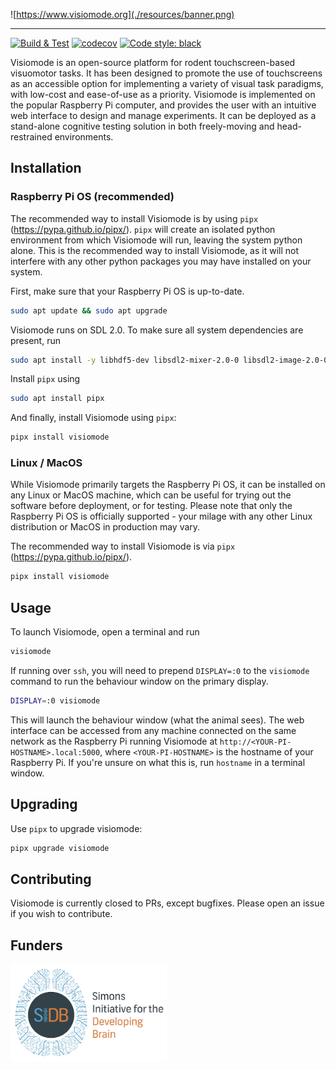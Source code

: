 ![https://www.visiomode.org](./resources/banner.png)

---

[![Build & Test](https://github.com/DuguidLab/visiomode/actions/workflows/build.yml/badge.svg?branch=main)](https://github.com/DuguidLab/visiomode/actions/workflows/build.yml)
[![codecov](https://codecov.io/gh/DuguidLab/visiomode/graph/badge.svg?token=1O1WDTTHOH)](https://codecov.io/gh/DuguidLab/visiomode)
[![Code style: black](https://img.shields.io/badge/code%20style-black-000000.svg)](https://github.com/psf/black)


Visiomode is an open-source platform for rodent touchscreen-based visuomotor tasks. It has been designed to promote the use of touchscreens as an accessible option for implementing a variety of visual task paradigms, with low-cost and ease-of-use as a priority. Visiomode is implemented on the popular Raspberry Pi computer, and provides the user with an intuitive web interface to design and manage experiments. It can be deployed as a stand-alone cognitive testing solution in both freely-moving and head-restrained environments.


## Installation


### Raspberry Pi OS (recommended)

The recommended way to install Visiomode is by using `pipx` (<https://pypa.github.io/pipx/>). `pipx` will create an isolated python environment from which Visiomode will run, leaving the system python alone. This is the recommended way to install Visiomode, as it will not interfere with any other python packages you may have installed on your system.

First, make sure that your Raspberry Pi OS is up-to-date.

```bash
sudo apt update && sudo apt upgrade
```

Visiomode runs on SDL 2.0. To make sure all system dependencies are present, run

```bash
sudo apt install -y libhdf5-dev libsdl2-mixer-2.0-0 libsdl2-image-2.0-0 libsdl2-2.0-0 libsdl2-ttf-2.0-0
```

Install `pipx` using

```bash
sudo apt install pipx
```

And finally, install Visiomode using `pipx`:

```bash
pipx install visiomode
```


### Linux / MacOS

While Visiomode primarily targets the Raspberry Pi OS, it can be installed on any Linux or MacOS machine, which can be useful for trying out the software before deployment, or for testing. Please note that only the Raspberry Pi OS is officially supported - your milage with any other Linux distribution or MacOS in production may vary.

The recommended way to install Visiomode is via `pipx` (<https://pypa.github.io/pipx/>).

```bash
pipx install visiomode
```

## Usage

To launch Visiomode, open a terminal and run

```bash
visiomode
```

If running over `ssh`, you will need to prepend `DISPLAY=:0` to the `visiomode` command to run the behaviour window on the primary display.

```bash
DISPLAY=:0 visiomode
```

This will launch the behaviour window (what the animal sees). The web interface can be accessed from any machine connected on the same network as the Raspberry Pi running Visiomode at `http://<YOUR-PI-HOSTNAME>.local:5000`, where `<YOUR-PI-HOSTNAME>` is the hostname of your Raspberry Pi. If you're unsure on what this is, run `hostname` in a terminal window.


## Upgrading

Use `pipx` to upgrade visiomode:

```bash
pipx upgrade visiomode
```

## Contributing

Visiomode is currently closed to PRs, except bugfixes. Please open an issue if you wish to contribute.


## Funders

<p align="left">
  <img width="250" src="./resources/sidb.jpg"  alt="logo"/>
</p>
